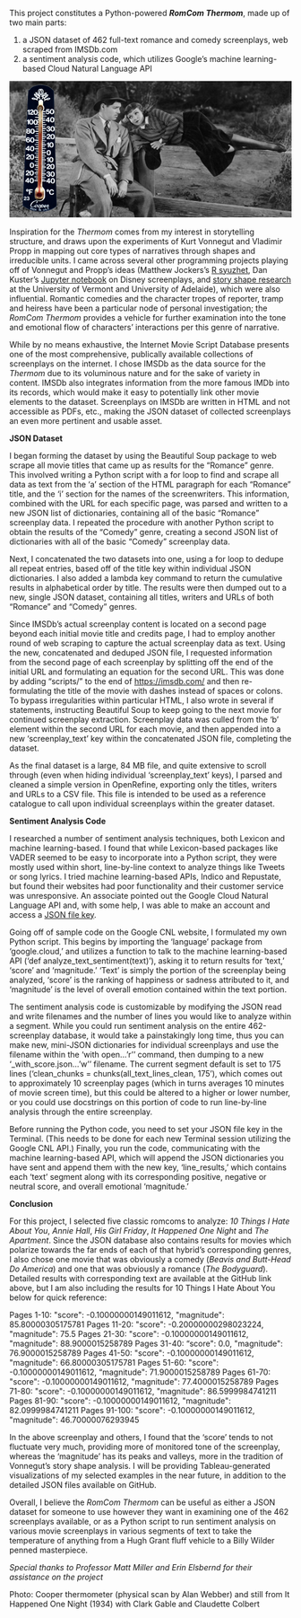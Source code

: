 This project constitutes a Python-powered **_RomCom Thermom_**, made up of two main parts:

1)	a JSON dataset of 462 full-text romance and comedy screenplays, web scraped from IMSDb.com
2)	a sentiment analysis code, which utilizes Google’s machine learning-based Cloud Natural Language API

![alt text](https://raw.githubusercontent.com/webberalan/RomCom-Thermom/main/RomComThermomPhotoFinal.jpg?raw=true)

Inspiration for the _Thermom_ comes from my interest in storytelling structure, and draws upon the experiments of Kurt Vonnegut and Vladimir Propp in mapping out core types of narratives through shapes and irreducible units.  I came across several other programming projects playing off of Vonnegut and Propp’s ideas (Matthew Jockers’s [R syuzhet](https://blog.revolutionanalytics.com/2015/02/finding-the-dramatic-arc-of-novels-with-sentiment-analysis.html
), Dan Kuster’s [Jupyter notebook](https://indico.io/blog/plotlines/a-computer/490733/
) on Disney screenplays, and [story shape research](https://www.theatlantic.com/technology/archive/2016/07/the-six-main-arcs-in-storytelling-identified-by-a-computer/490733/
) at the University of Vermont and University of Adelaide), which were also influential.  Romantic comedies and the character tropes of reporter, tramp and heiress have been a particular node of personal investigation; the _RomCom Thermom_ provides a vehicle for further examination into the tone and emotional flow of characters’ interactions per this genre of narrative.  

While by no means exhaustive, the Internet Movie Script Database presents one of the most comprehensive, publically available collections of screenplays on the internet.  I chose IMSDb as the data source for the _Thermom_ due to its voluminous nature and for the sake of variety in content.  IMSDb also integrates information from the more famous IMDb into its records, which would make it easy to potentially link other movie elements to the dataset.  Screenplays on IMSDb are written in HTML and not accessible as PDFs, etc., making the JSON dataset of collected screenplays an even more pertinent and usable asset.  

**JSON Dataset**

I began forming the dataset by using the Beautiful Soup package to web scrape all movie titles that came up as results for the “Romance” genre.  This involved writing a Python script with a for loop to find and scrape all data as text from the ‘a’ section of the HTML paragraph for each “Romance” title, and the ‘i’ section for the names of the screenwriters.  This information, combined with the URL for each specific page, was parsed and written to a new JSON list of dictionaries, containing all of the basic “Romance” screenplay data.  I repeated the procedure with another Python script to obtain the results of the “Comedy” genre, creating a second JSON list of dictionaries with all of the basic “Comedy” screenplay data.  

Next, I concatenated the two datasets into one, using a for loop to dedupe all repeat entries, based off of the title key within individual JSON dictionaries.  I also added a lambda key command to return the cumulative results in alphabetical order by title.  The results were then dumped out to a new, single JSON dataset, containing all titles, writers and URLs of both “Romance” and “Comedy” genres.  

Since IMSDb’s actual screenplay content is located on a second page beyond each initial movie title and credits page, I had to employ another round of web scraping to capture the actual screenplay data as text.  Using the new, concatenated and deduped JSON file, I requested information from the second page of each screenplay by splitting off the end of the initial URL and formulating an equation for the second URL.  This was done by adding “scripts/” to the end of https://imsdb.com/ and then re-formulating the title of the movie with dashes instead of spaces or colons.  To bypass irregularities within particular HTML, I also wrote in several if statements, instructing Beautiful Soup to keep going to the next movie for continued screenplay extraction.  Screenplay data was culled from the ‘b’ element within the second URL for each movie, and then appended into a new ‘screenplay_text’ key within the concatenated JSON file, completing the dataset.  

As the final dataset is a large, 84 MB file, and quite extensive to scroll through (even when hiding individual ‘screenplay_text’ keys), I parsed and cleaned a simple version in OpenRefine, exporting only the titles, writers and URLs to a CSV file.  This file is intended to be used as a reference catalogue to call upon individual screenplays within the greater dataset.  

**Sentiment Analysis Code**

I researched a number of sentiment analysis techniques, both Lexicon and machine learning-based.  I found that while Lexicon-based packages like VADER seemed to be easy to incorporate into a Python script, they were mostly used within short, line-by-line context to analyze things like Tweets or song lyrics.  I tried machine learning-based APIs, Indico and Repustate, but found their websites had poor functionality and their customer service was unresponsive.  An associate pointed out the Google Cloud Natural Language API and, with some help, I was able to make an account and access a [JSON file key](https://www.freecodecamp.org/news/how-to-make-your-own-sentiment-analyzer-using-python-and-googles-natural-language-api-9e91e1c493e/).  

Going off of sample code on the Google CNL website, I formulated my own Python script.  This begins by importing the ‘language’ package from ‘google.cloud,’ and utilizes a function to talk to the machine learning-based API (‘def analyze_text_sentiment(text)’), asking it to return results for ‘text,’ ‘score’ and ‘magnitude.’  ‘Text’ is simply the portion of the screenplay being analyzed, ‘score’ is the ranking of happiness or sadness attributed to it, and ‘magnitude’ is the level of overall emotion contained within the text portion.  

The sentiment analysis code is customizable by modifying the JSON read and write filenames and the number of lines you would like to analyze within a segment.  While you could run sentiment analysis on the entire 462-screenplay database, it would take a painstakingly long time, thus you can make new, mini-JSON dictionaries for individual screenplays and use the filename within the ‘with open…’r’’ command, then dumping to a new ‘_with_score.json…’w’’ filename.  The current segment default is set to 175 lines (‘clean_chunks = chunks(all_text_lines_clean, 175’), which comes out to approximately 10 screenplay pages (which in turns averages 10 minutes of movie screen time), but this could be altered to a higher or lower number, or you could use docstrings on this portion of code to run line-by-line analysis through the entire screenplay.  

Before running the Python code, you need to set your JSON file key in the Terminal.  (This needs to be done for each new Terminal session utilizing the Google CNL API.)  Finally, you run the code, communicating with the machine learning-based API, which will append the JSON dictionaries you have sent and append them with the new key, ‘line_results,’ which contains each ‘text’ segment along with its corresponding positive, negative or neutral score, and overall emotional ‘magnitude.’

**Conclusion**

For this project, I selected five classic romcoms to analyze:  _10 Things I Hate About You_, _Annie Hall_, _His Girl Friday_, _It Happened One Night_ and _The Apartment_.  Since the JSON database also contains results for movies which polarize towards the far ends of each of that hybrid’s corresponding genres, I also chose one movie that was obviously a comedy (_Beavis and Butt-Head Do America_) and one that was obviously a romance (_The Bodyguard_).  Detailed results with corresponding text are available at the GitHub link above, but I am also including the results for 10 Things I Hate About You below for quick reference:

  Pages 1-10:
"score": -0.10000000149011612,
"magnitude": 85.80000305175781
  Pages 11-20:
"score": -0.20000000298023224,
"magnitude": 75.5
  Pages 21-30:
"score": -0.10000000149011612,
"magnitude": 88.9000015258789
  Pages 31-40:
“score": 0.0,
"magnitude": 76.9000015258789
  Pages 41-50:
"score": -0.10000000149011612,
"magnitude": 66.80000305175781
  Pages 51-60:
"score": -0.10000000149011612,
“magnitude": 71.9000015258789
  Pages 61-70:
"score": -0.10000000149011612,
"magnitude": 77.4000015258789
  Pages 71-80:
"score": -0.10000000149011612,
"magnitude": 86.5999984741211
  Pages 81-90:
"score": -0.10000000149011612,
"magnitude": 82.0999984741211
  Pages 91-100:
"score": -0.10000000149011612,
"magnitude": 46.70000076293945

In the above screenplay and others, I found that the ‘score’ tends to not fluctuate very much, providing more of monitored tone of the screenplay, whereas the ‘magnitude’ has its peaks and valleys, more in the tradition of Vonnegut’s story shape analysis.  I will be providing Tableau-generated visualizations of my selected examples in the near future, in addition to the detailed JSON files available on GitHub.

Overall, I believe the _RomCom Thermom_ can be useful as either a JSON dataset for someone to use however they want in examining one of the 462 screenplays available, or as a Python script to run sentiment analysis on various movie screenplays in various segments of text to take the temperature of anything from a Hugh Grant fluff vehicle to a Billy Wilder penned masterpiece.  


_Special thanks to Professor Matt Miller and Erin Elsbernd for their assistance on the project_

Photo:  Cooper thermometer (physical scan by Alan Webber) and still from It Happened One Night (1934) with Clark Gable and Claudette Colbert
